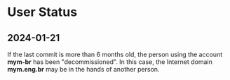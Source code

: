 
User Status
===========

2024-01-21
----------

If the last commit is more than 6 months old, the person using the account
**mym-br** has been "decommissioned".
In this case, the Internet domain **mym.eng.br** may be in the hands of another
person.
